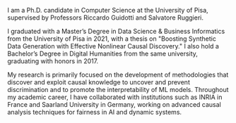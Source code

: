 I am a Ph.D. candidate in Computer Science at the University of Pisa,
supervised by Professors Riccardo Guidotti and Salvatore Ruggieri.

I graduated with a Master’s Degree in Data Science & Business Informatics from the University of Pisa in 2021,
with a thesis on "Boosting Synthetic Data Generation with Effective Nonlinear Causal Discovery."
I also hold a Bachelor’s Degree in Digital Humanities from the same university, graduating with honors in 2017.

My research is primarily focused on the development of methodologies that discover and exploit causal knowledge to uncover and prevent discrimination
and to promote the interpretability of ML models.
Throughout my academic career, I have collaborated with institutions such as INRIA in France and Saarland University in Germany, working on advanced causal analysis techniques
for fairness in AI and dynamic systems.
